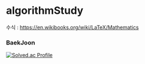 # algorithmStudy
수식 : https://en.wikibooks.org/wiki/LaTeX/Mathematics
### BaekJoon
[![Solved.ac Profile](http://mazassumnida.wtf/api/v2/generate_badge?boj=smokinggun)](https://solved.ac/smokinggun/)